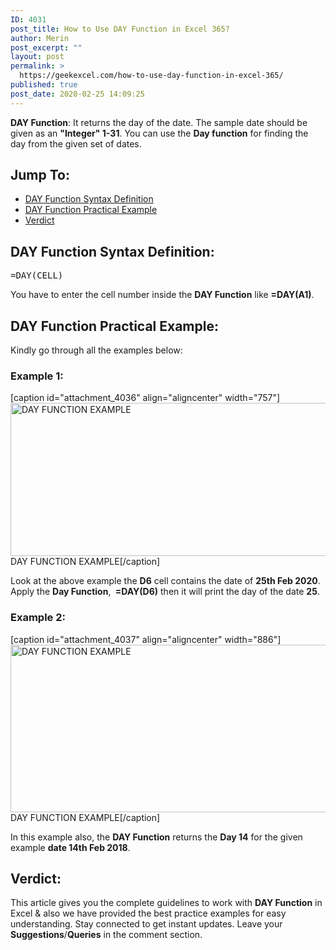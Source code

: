 ```yaml
---
ID: 4031
post_title: How to Use DAY Function in Excel 365?
author: Merin
post_excerpt: ""
layout: post
permalink: >
  https://geekexcel.com/how-to-use-day-function-in-excel-365/
published: true
post_date: 2020-02-25 14:09:25
---
```

<strong>DAY Function</strong>: It returns the day of the date. The sample date should be given as an <strong>"Integer" 1-31</strong>. You can use the <strong>Day function</strong> for finding the day from the given set of dates.
<h2>Jump To:</h2>
<ul>
 	<li><a href="#day-1">DAY Function Syntax Definition</a></li>
 	<li><a href="#day-2">DAY Function Practical Example</a></li>
 	<li><a href="#day-3">Verdict</a></li>
</ul>
<h2 id="day-1">DAY Function Syntax Definition:</h2>
<pre>=DAY(CELL)
</pre>
You have to enter the cell number inside the <strong>DAY Function</strong> like <strong>=DAY(A1)</strong>.
<h2 id="day-2">DAY Function Practical Example:</h2>
Kindly go through all the examples below:
<h3>Example 1:</h3>
[caption id="attachment_4036" align="aligncenter" width="757"]<img class="size-full wp-image-4036" src="https://geekexcel.com/wp-content/uploads/2020/02/Screenshot_5-5.png" alt="DAY FUNCTION EXAMPLE" width="757" height="245" /> DAY FUNCTION EXAMPLE[/caption]

Look at the above example the <strong>D6</strong> cell contains the date of <strong>25th Feb 2020</strong>. Apply the <strong>Day Function</strong>, <strong> =DAY(D6)</strong> then it will print the day of the date <strong>25</strong>.
<h3>Example 2:</h3>
[caption id="attachment_4037" align="aligncenter" width="886"]<img class="size-full wp-image-4037" src="https://geekexcel.com/wp-content/uploads/2020/02/Screenshot_6-8.png" alt="DAY FUNCTION EXAMPLE" width="886" height="268" /> DAY FUNCTION EXAMPLE[/caption]

In this example also, the <strong>DAY Function</strong> returns the <strong>Day 14</strong> for the given example <strong>date 14th Feb 2018</strong>.
<h2 id="day-3">Verdict:</h2>
This article gives you the complete guidelines to work with <strong>DAY Function</strong> in Excel &amp; also we have provided the best practice examples for easy understanding. Stay connected to get instant updates. Leave your <strong>Suggestions</strong>/<strong>Queries</strong> in the comment section.